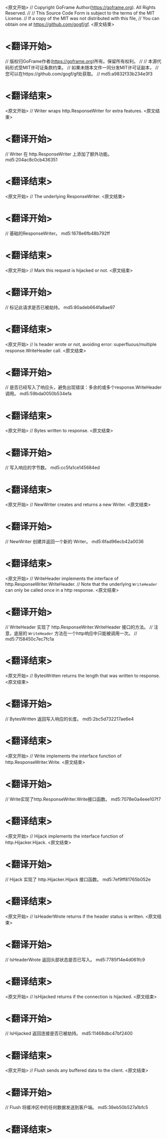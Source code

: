 
<原文开始>
// Copyright GoFrame Author(https://goframe.org). All Rights Reserved.
//
// This Source Code Form is subject to the terms of the MIT License.
// If a copy of the MIT was not distributed with this file,
// You can obtain one at https://github.com/gogf/gf.
<原文结束>

# <翻译开始>
// 版权归GoFrame作者(https://goframe.org)所有。保留所有权利。
//
// 本源代码形式受MIT许可证条款约束。
// 如果未随本文件一同分发MIT许可证副本，
// 您可以在https://github.com/gogf/gf处获取。
// md5:a9832f33b234e3f3
# <翻译结束>


<原文开始>
// Writer wraps http.ResponseWriter for extra features.
<原文结束>

# <翻译开始>
// Writer 在 http.ResponseWriter 上添加了额外功能。 md5:204ac8c0cb436351
# <翻译结束>


<原文开始>
// The underlying ResponseWriter.
<原文结束>

# <翻译开始>
// 基础的ResponseWriter。 md5:1678e6fb48b792ff
# <翻译结束>


<原文开始>
// Mark this request is hijacked or not.
<原文结束>

# <翻译开始>
// 标记此请求是否已被劫持。 md5:80adeb664fa8ae97
# <翻译结束>


<原文开始>
// Is header wrote or not, avoiding error: superfluous/multiple response.WriteHeader call.
<原文结束>

# <翻译开始>
// 是否已经写入了响应头，避免出现错误：多余的或多个response.WriteHeader调用。 md5:59bda0050b534efa
# <翻译结束>


<原文开始>
// Bytes written to response.
<原文结束>

# <翻译开始>
// 写入响应的字节数。 md5:cc5fa1ce145684ed
# <翻译结束>


<原文开始>
// NewWriter creates and returns a new Writer.
<原文结束>

# <翻译开始>
// NewWriter 创建并返回一个新的 Writer。 md5:6fad96ecb42a0036
# <翻译结束>


<原文开始>
// WriteHeader implements the interface of http.ResponseWriter.WriteHeader.
// Note that the underlying `WriteHeader` can only be called once in a http response.
<原文结束>

# <翻译开始>
// WriteHeader 实现了 http.ResponseWriter.WriteHeader 接口的方法。
// 注意，底层的 `WriteHeader` 方法在一个http响应中只能被调用一次。
// md5:7158450c7ec7fc1a
# <翻译结束>


<原文开始>
// BytesWritten returns the length that was written to response.
<原文结束>

# <翻译开始>
// BytesWritten 返回写入响应的长度。 md5:2bc5d732217ae6e4
# <翻译结束>


<原文开始>
// Write implements the interface function of http.ResponseWriter.Write.
<原文结束>

# <翻译开始>
// Write实现了http.ResponseWriter.Write接口函数。 md5:7078e0a4eee107f7
# <翻译结束>


<原文开始>
// Hijack implements the interface function of http.Hijacker.Hijack.
<原文结束>

# <翻译开始>
// Hijack 实现了 http.Hijacker.Hijack 接口函数。 md5:7ef9ff81765b052e
# <翻译结束>


<原文开始>
// IsHeaderWrote returns if the header status is written.
<原文结束>

# <翻译开始>
// IsHeaderWrote 返回头部状态是否已写入。 md5:7785f14e4d061fc9
# <翻译结束>


<原文开始>
// IsHijacked returns if the connection is hijacked.
<原文结束>

# <翻译开始>
// IsHijacked 返回连接是否已被劫持。 md5:11468dbc47bf2400
# <翻译结束>


<原文开始>
// Flush sends any buffered data to the client.
<原文结束>

# <翻译开始>
// Flush 将缓冲区中的任何数据发送到客户端。 md5:38eb50b527a1bfc5
# <翻译结束>

